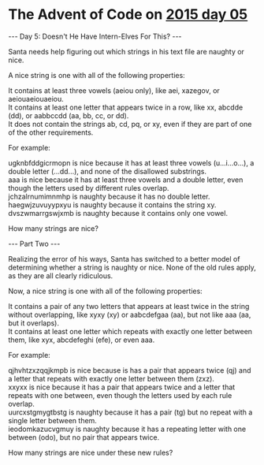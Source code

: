 # The Advent of Code on [2015 day 05](https://adventofcode.com/2015/day/5)

--- Day 5: Doesn't He Have Intern-Elves For This? ---

Santa needs help figuring out which strings in his text file are naughty or nice.

A nice string is one with all of the following properties:

It contains at least three vowels (aeiou only), like aei, xazegov, or aeiouaeiouaeiou.\
It contains at least one letter that appears twice in a row, like xx, abcdde (dd), or aabbccdd (aa, bb, cc, or dd).\
It does not contain the strings ab, cd, pq, or xy, even if they are part of one of the other requirements.

For example:

ugknbfddgicrmopn is nice because it has at least three vowels (u...i...o...), a double letter (...dd...), and none of the disallowed substrings.\
aaa is nice because it has at least three vowels and a double letter, even though the letters used by different rules overlap.\
jchzalrnumimnmhp is naughty because it has no double letter.\
haegwjzuvuyypxyu is naughty because it contains the string xy.\
dvszwmarrgswjxmb is naughty because it contains only one vowel.

How many strings are nice?

--- Part Two ---

Realizing the error of his ways, Santa has switched to a better model of determining whether a string is naughty or nice.  None of the old rules apply, as they are all clearly ridiculous.

Now, a nice string is one with all of the following properties:

It contains a pair of any two letters that appears at least twice in the string without overlapping, like xyxy (xy) or aabcdefgaa (aa), but not like aaa (aa, but it overlaps).\
It contains at least one letter which repeats with exactly one letter between them, like xyx, abcdefeghi (efe), or even aaa.

For example:

qjhvhtzxzqqjkmpb is nice because is has a pair that appears twice (qj) and a letter that repeats with exactly one letter between them (zxz).\
xxyxx is nice because it has a pair that appears twice and a letter that repeats with one between, even though the letters used by each rule overlap.\
uurcxstgmygtbstg is naughty because it has a pair (tg) but no repeat with a single letter between them.\
ieodomkazucvgmuy is naughty because it has a repeating letter with one between (odo), but no pair that appears twice.

How many strings are nice under these new rules?